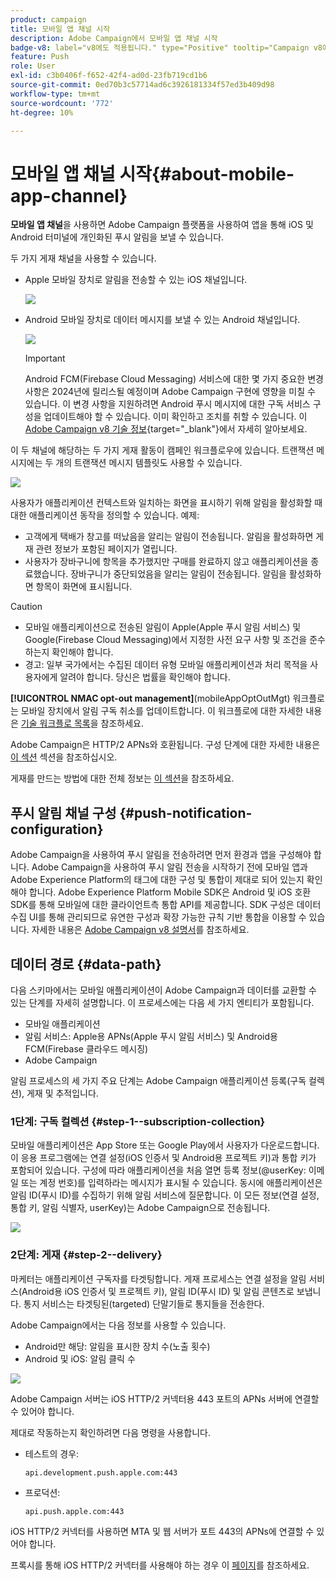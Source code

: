```yaml
---
product: campaign
title: 모바일 앱 채널 시작
description: Adobe Campaign에서 모바일 앱 채널 시작
badge-v8: label="v8에도 적용됩니다." type="Positive" tooltip="Campaign v8에도 적용됩니다."
feature: Push
role: User
exl-id: c3b0406f-f652-42f4-ad0d-23fb719cd1b6
source-git-commit: 0ed70b3c57714ad6c3926181334f57ed3b409d98
workflow-type: tm+mt
source-wordcount: '772'
ht-degree: 10%

---
```


# 모바일 앱 채널 시작{#about-mobile-app-channel}

**모바일 앱 채널**&#x200B;을 사용하면 Adobe Campaign 플랫폼을 사용하여 앱을 통해 iOS 및 Android 터미널에 개인화된 푸시 알림을 보낼 수 있습니다.

두 가지 게재 채널을 사용할 수 있습니다.

* Apple 모바일 장치로 알림을 전송할 수 있는 iOS 채널입니다.

  ![](assets/nmac_intro_2.png)

* Android 모바일 장치로 데이터 메시지를 보낼 수 있는 Android 채널입니다.

  ![](assets/nmac_intro_1.png)

  >[!IMPORTANT]
  >
  >Android FCM(Firebase Cloud Messaging) 서비스에 대한 몇 가지 중요한 변경 사항은 2024년에 릴리스될 예정이며 Adobe Campaign 구현에 영향을 미칠 수 있습니다. 이 변경 사항을 지원하려면 Android 푸시 메시지에 대한 구독 서비스 구성을 업데이트해야 할 수 있습니다. 이미 확인하고 조치를 취할 수 있습니다. 이 [Adobe Campaign v8 기술 정보](https://experienceleague.adobe.com/docs/campaign/technotes-ac/tn-new/push-technote.html?lang=ko){target="_blank"}에서 자세히 알아보세요.

이 두 채널에 해당하는 두 가지 게재 활동이 캠페인 워크플로우에 있습니다. 트랜잭션 메시지에는 두 개의 트랜잭션 메시지 템플릿도 사용할 수 있습니다.

![](assets/nmac_intro_3.png)


사용자가 애플리케이션 컨텍스트와 일치하는 화면을 표시하기 위해 알림을 활성화할 때 대한 애플리케이션 동작을 정의할 수 있습니다. 예제:

* 고객에게 택배가 창고를 떠났음을 알리는 알림이 전송됩니다. 알림을 활성화하면 게재 관련 정보가 포함된 페이지가 열립니다.
* 사용자가 장바구니에 항목을 추가했지만 구매를 완료하지 않고 애플리케이션을 종료했습니다. 장바구니가 중단되었음을 알리는 알림이 전송됩니다. 알림을 활성화하면 항목이 화면에 표시됩니다.

>[!CAUTION]
>
>* 모바일 애플리케이션으로 전송된 알림이 Apple(Apple 푸시 알림 서비스) 및 Google(Firebase Cloud Messaging)에서 지정한 사전 요구 사항 및 조건을 준수하는지 확인해야 합니다.
>* 경고: 일부 국가에서는 수집된 데이터 유형 모바일 애플리케이션과 처리 목적을 사용자에게 알려야 합니다. 당신은 법률을 확인해야 합니다.

**[!UICONTROL NMAC opt-out management]**(mobileAppOptOutMgt) 워크플로는 모바일 장치에서 알림 구독 취소를 업데이트합니다. 이 워크플로에 대한 자세한 내용은 [기술 워크플로 목록](../../workflow/using/about-technical-workflows.md)을 참조하세요.

Adobe Campaign은 HTTP/2 APNs와 호환됩니다. 구성 단계에 대한 자세한 내용은 [이 섹션](configuring-the-mobile-application.md) 섹션을 참조하십시오.

게재를 만드는 방법에 대한 전체 정보는 [이 섹션](steps-about-delivery-creation-steps.md)을 참조하세요.


## 푸시 알림 채널 구성 {#push-notification-configuration}

Adobe Campaign을 사용하여 푸시 알림을 전송하려면 먼저 환경과 앱을 구성해야 합니다. Adobe Campaign을 사용하여 푸시 알림 전송을 시작하기 전에 모바일 앱과 Adobe Experience Platform의 태그에 대한 구성 및 통합이 제대로 되어 있는지 확인해야 합니다. Adobe Experience Platform Mobile SDK은 Android 및 iOS 호환 SDK를 통해 모바일에 대한 클라이언트측 통합 API를 제공합니다. SDK 구성은 데이터 수집 UI를 통해 관리되므로 유연한 구성과 확장 가능한 규칙 기반 통합을 이용할 수 있습니다. 자세한 내용은 [Adobe Campaign v8 설명서](https://experienceleague.adobe.com/ko/docs/campaign/campaign-v8/send/push/push-settings)를 참조하세요.


## 데이터 경로 {#data-path}

다음 스키마에서는 모바일 애플리케이션이 Adobe Campaign과 데이터를 교환할 수 있는 단계를 자세히 설명합니다. 이 프로세스에는 다음 세 가지 엔티티가 포함됩니다.

* 모바일 애플리케이션
* 알림 서비스: Apple용 APNs(Apple 푸시 알림 서비스) 및 Android용 FCM(Firebase 클라우드 메시징)
* Adobe Campaign

알림 프로세스의 세 가지 주요 단계는 Adobe Campaign 애플리케이션 등록(구독 컬렉션), 게재 및 추적입니다.

### 1단계: 구독 컬렉션 {#step-1--subscription-collection}

모바일 애플리케이션은 App Store 또는 Google Play에서 사용자가 다운로드합니다. 이 응용 프로그램에는 연결 설정(iOS 인증서 및 Android용 프로젝트 키)과 통합 키가 포함되어 있습니다. 구성에 따라 애플리케이션을 처음 열면 등록 정보(@userKey: 이메일 또는 계정 번호)를 입력하라는 메시지가 표시될 수 있습니다. 동시에 애플리케이션은 알림 ID(푸시 ID)를 수집하기 위해 알림 서비스에 질문합니다. 이 모든 정보(연결 설정, 통합 키, 알림 식별자, userKey)는 Adobe Campaign으로 전송됩니다.

![](assets/nmac_register_view.png)

### 2단계: 게재 {#step-2--delivery}

마케터는 애플리케이션 구독자를 타겟팅합니다. 게재 프로세스는 연결 설정을 알림 서비스(Android용 iOS 인증서 및 프로젝트 키), 알림 ID(푸시 ID) 및 알림 콘텐츠로 보냅니다. 통지 서비스는 타겟팅된(targeted) 단말기들로 통지들을 전송한다.

Adobe Campaign에서는 다음 정보를 사용할 수 있습니다.

* Android만 해당: 알림을 표시한 장치 수(노출 횟수)
* Android 및 iOS: 알림 클릭 수

![](assets/nmac_delivery_view.png)

Adobe Campaign 서버는 iOS HTTP/2 커넥터용 443 포트의 APNs 서버에 연결할 수 있어야 합니다.

제대로 작동하는지 확인하려면 다음 명령을 사용합니다.

* 테스트의 경우:

  ```
  api.development.push.apple.com:443
  ```

* 프로덕션:

  ```
  api.push.apple.com:443
  ```

iOS HTTP/2 커넥터를 사용하면 MTA 및 웹 서버가 포트 443의 APNs에 연결할 수 있어야 합니다.

프록시를 통해 iOS HTTP/2 커넥터를 사용해야 하는 경우 이 [페이지](../../installation/using/file-res-management.md#proxy-connection-configuration)를 참조하세요.
